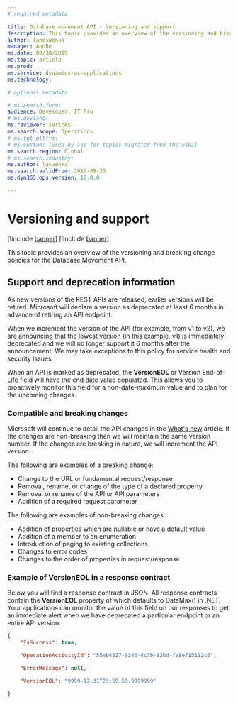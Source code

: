 ```yaml
---
# required metadata

title: Database movement API - Versioning and support
description: This topic provides an overview of the versioning and breaking change policies for Database Movement API. 
author: laneswenka
manager: AnnBe
ms.date: 09/30/2019
ms.topic: article
ms.prod: 
ms.service: dynamics-ax-applications
ms.technology: 

# optional metadata

# ms.search.form: 
audience: Developer, IT Pro
# ms.devlang: 
ms.reviewer: sericks
ms.search.scope: Operations
# ms.tgt_pltfrm: 
# ms.custom: [used by loc for topics migrated from the wiki]
ms.search.region: Global
# ms.search.industry: 
ms.author: laswenka
ms.search.validFrom: 2019-09-30
ms.dyn365.ops.version: 10.0.0

---
```


# Versioning and support

[!include [banner](../includes/banner.md)]
[!include [banner](../includes/preview-banner.md)]

This topic provides an overview of the versioning and breaking change policies for the Database Movement API.

## Support and deprecation information
As new versions of the REST APIs are released, earlier versions will be retired.  Microsoft will declare a version as deprecated at least 6 months in advance of retiring an API endpoint.  

When we increment the version of the API (for example, from v1 to v2), we are announcing that the lowest version (in this example, v1) is immediately deprecated and we will no longer support it 6 months after the announcement.  We may take exceptions to this policy for service health and security issues.

When an API is marked as deprecated, the **VersionEOL** or Version End-of-Life field will have the end date value populated.  This allows you to proactively monitor this field for a non-date-maximum value and to plan for the upcoming changes.  

### Compatible and breaking changes
Microsoft will continue to detail the API changes in the [What's new](something.md) article.  If the changes are non-breaking then we will maintain the same version number.  If the changes are breaking in nature, we will increment the API version.

The following are examples of a breaking change:
* Change to the URL or fundamental request/response 
* Removal, rename, or change of the type of a declared property
* Removal or rename of the API or API parameters
* Addition of a required request parameter

The following are examples of non-breaking changes:
* Addition of properties which are nullable or have a default value
* Addition of a member to an enumeration
* Introduction of paging to existing collections
* Changes to error codes
* Changes to the order of properties in request/response

### Example of VersionEOL in a response contract
Below you will find a response contract in JSON.  All response contracts contain the **VersionEOL** property of which defaults to DateMax() in .NET.  Your applications can monitor the value of this field on our responses to get an immediate alert when we have deprecated a particular endpoint or an entire API version.

```json
{
    "IsSuccess": true,

    "OperationActivityId": "55eb4327-9346-4c7b-82bd-fe8ef15112c6",

    "ErrorMessage": null,

    "VersionEOL": "9999-12-31T23:59:59.9999999"

}
```